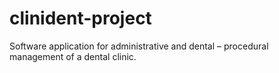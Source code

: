 # clinident-project
Software application for administrative and dental – procedural management of a dental clinic.
